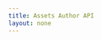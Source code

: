 ```yaml
---
title: Assets Author API
layout: none
--- 
```

<RedoclyAPIBlock
    src='https://api.redocly.com/registry/bundle/adobe-developers/AEM-assets-author/stable/openapi.yaml?branch=prod'
    typography='fontFamily: `"Source Sans Pro", -apple-system, BlinkMacSystemFont, "Segoe UI", Roboto, Ubuntu, "Trebuchet MS", "Lucida Grande", sans-serif`'
/>
